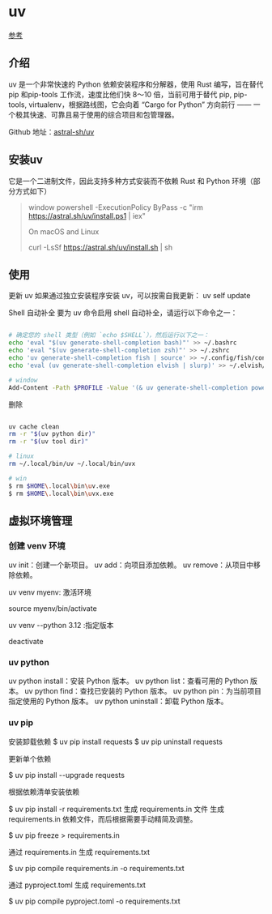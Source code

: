 # uv

[参考](https://hellowac.github.io/uv-zh-cn/)

## 介绍

uv 是一个非常快速的 Python 依赖安装程序和分解器，使用 Rust 编写，旨在替代 pip 和pip-tools 工作流，速度比他们快 8～10 倍，当前可用于替代 pip, pip-tools, virtualenv，根据路线图，它会向着 “Cargo for Python” 方向前行 —— 一个极其快速、可靠且易于使用的综合项目和包管理器。

Github 地址：[astral-sh/uv](https://github.com/astral-sh/uv)

## 安装uv

它是一个二进制文件，因此支持多种方式安装而不依赖 Rust 和 Python 环境（部分方式如下）

>window
> powershell -ExecutionPolicy ByPass -c "irm <https://astral.sh/uv/install.ps1> | iex"
>
>On macOS and Linux
>
>curl -LsSf <https://astral.sh/uv/install.sh> | sh

## 使用

更新 uv
如果通过独立安装程序安装 uv，可以按需自我更新：
uv self update

Shell 自动补全
要为 uv 命令启用 shell 自动补全，请运行以下命令之一：

```bash

# 确定您的 shell 类型（例如 `echo $SHELL`），然后运行以下之一：
echo 'eval "$(uv generate-shell-completion bash)"' >> ~/.bashrc
echo 'eval "$(uv generate-shell-completion zsh)"' >> ~/.zshrc
echo 'uv generate-shell-completion fish | source' >> ~/.config/fish/config.fish
echo 'eval (uv generate-shell-completion elvish | slurp)' >> ~/.elvish/rc.elv

# window
Add-Content -Path $PROFILE -Value '(& uv generate-shell-completion powershell) | Out-String | Invoke-Expression'
```

删除

```bash

uv cache clean
rm -r "$(uv python dir)"
rm -r "$(uv tool dir)"

# linux
rm ~/.local/bin/uv ~/.local/bin/uvx

# win
$ rm $HOME\.local\bin\uv.exe
$ rm $HOME\.local\bin\uvx.exe
```

## 虚拟环境管理

### 创建 venv 环境

uv init：创建一个新项目。
uv add：向项目添加依赖。
uv remove：从项目中移除依赖。

uv venv myenv: 激活环境

source myenv/bin/activate

uv venv --python 3.12 :指定版本

deactivate

### uv python

uv python install：安装 Python 版本。
uv python list：查看可用的 Python 版本。
uv python find：查找已安装的 Python 版本。
uv python pin：为当前项目指定使用的 Python 版本。
uv python uninstall：卸载 Python 版本。

### uv pip

安装卸载依赖
$ uv pip install requests
$ uv pip uninstall requests

更新单个依赖

$ uv pip install --upgrade requests

根据依赖清单安装依赖

$ uv pip install -r requirements.txt
生成 requirements.in 文件
生成 requirements.in 依赖文件，而后根据需要手动精简及调整。

$ uv pip freeze > requirements.in

通过 requirements.in 生成 requirements.txt

$ uv pip compile requirements.in -o requirements.txt

通过 pyproject.toml 生成 requirements.txt

$ uv pip compile pyproject.toml -o requirements.txt
